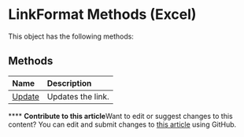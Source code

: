 
# LinkFormat Methods (Excel)
This object has the following methods:

## Methods



|**Name**|**Description**|
|:-----|:-----|
| [Update](9d4c224e-99a8-a27c-7be6-24ec697be323.md)|Updates the link.|

****   **Contribute to this article**Want to edit or suggest changes to this content? You can edit and submit changes to  [this article](https://github.com/jhershey00/VBA_Excel_Test/OpenXMLCon/articles/b68507ef-2a08-495c-99d0-c8aa796bbb2b.md) using GitHub.

